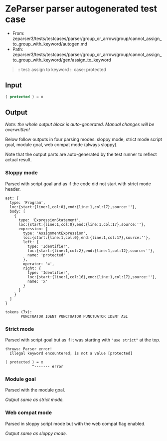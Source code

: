 # ZeParser parser autogenerated test case

- From: zeparser3/tests/testcases/parser/group_or_arrow/group/cannot_assign_to_group_with_keyword/autogen.md
- Path: zeparser3/tests/testcases/parser/group_or_arrow/group/cannot_assign_to_group_with_keyword/gen/assign_to_keyword

> :: test: assign to keyword
> :: case: protected

## Input


`````js
( protected ) = x
`````

## Output

_Note: the whole output block is auto-generated. Manual changes will be overwritten!_

Below follow outputs in four parsing modes: sloppy mode, strict mode script goal, module goal, web compat mode (always sloppy).

Note that the output parts are auto-generated by the test runner to reflect actual result.

### Sloppy mode

Parsed with script goal and as if the code did not start with strict mode header.

`````
ast: {
  type: 'Program',
  loc:{start:{line:1,col:0},end:{line:1,col:17},source:''},
  body: [
    {
      type: 'ExpressionStatement',
      loc:{start:{line:1,col:0},end:{line:1,col:17},source:''},
      expression: {
        type: 'AssignmentExpression',
        loc:{start:{line:1,col:0},end:{line:1,col:17},source:''},
        left: {
          type: 'Identifier',
          loc:{start:{line:1,col:2},end:{line:1,col:12},source:''},
          name: 'protected'
        },
        operator: '=',
        right: {
          type: 'Identifier',
          loc:{start:{line:1,col:16},end:{line:1,col:17},source:''},
          name: 'x'
        }
      }
    }
  ]
}

tokens (7x):
       PUNCTUATOR IDENT PUNCTUATOR PUNCTUATOR IDENT ASI
`````

### Strict mode

Parsed with script goal but as if it was starting with `"use strict"` at the top.

`````
throws: Parser error!
  Illegal keyword encountered; is not a value [protected]

( protected ) = x
            ^------- error
`````


### Module goal

Parsed with the module goal.

_Output same as strict mode._

### Web compat mode

Parsed in sloppy script mode but with the web compat flag enabled.

_Output same as sloppy mode._
